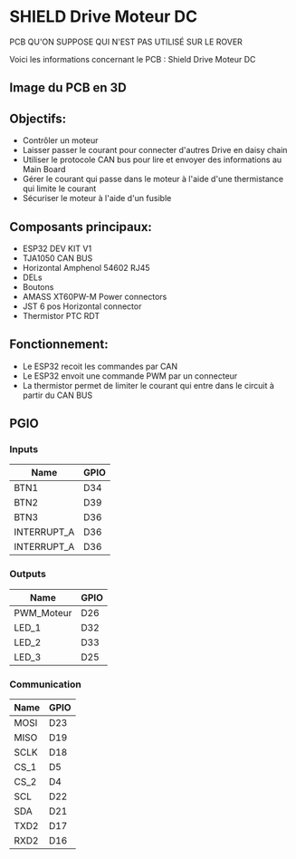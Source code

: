# SHIELD Drive Moteur DC
PCB QU'ON SUPPOSE QUI N'EST PAS UTILISÉ SUR LE ROVER

Voici les informations concernant le PCB : Shield Drive Moteur DC 

## Image du PCB en 3D

## Objectifs:
* Contrôler un moteur
* Laisser passer le courant pour connecter d'autres Drive en daisy chain
* Utiliser le protocole CAN bus pour lire et envoyer des informations au Main Board
* Gérer le courant qui passe dans le moteur à l'aide d'une thermistance qui limite le courant
* Sécuriser le moteur à l'aide d'un fusible


## Composants principaux:
* ESP32 DEV KIT V1
* TJA1050 CAN BUS
* Horizontal Amphenol 54602 RJ45
* DELs
* Boutons
* AMASS XT60PW-M Power connectors
* JST 6 pos Horizontal connector
* Thermistor PTC RDT


## Fonctionnement:
* Le ESP32 recoit les commandes par CAN
* Le ESP32 envoit une commande PWM par un connecteur
* La thermistor permet de limiter le courant qui entre dans le circuit à partir du CAN BUS

## PGIO
### Inputs
Name        | GPIO
---         |  ---
BTN1        | D34
BTN2        | D39
BTN3        | D36
INTERRUPT_A | D36
INTERRUPT_A | D36

### Outputs

Name       | GPIO
---        | ---
PWM_Moteur | D26
LED_1      | D32
LED_2      | D33
LED_3      | D25

### Communication

Name    | GPIO
---     | ---
MOSI    | D23
MISO    | D19
SCLK    | D18
CS_1    | D5
CS_2    | D4
SCL     | D22
SDA     | D21
TXD2    | D17
RXD2    | D16


